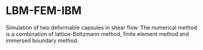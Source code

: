 # LBM-FEM-IBM
Simulation of two deformable capsules in shear flow.
The numerical method is a combination of lattice-Boltzmann method, finite element method and immersed boundary method.
